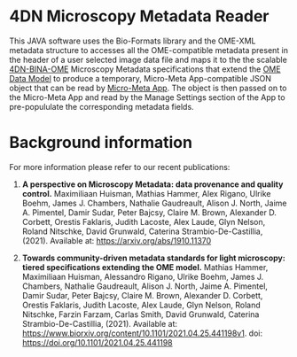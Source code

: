 # 4DN Microscopy Metadata Reader

This JAVA software uses the Bio-Formats library and the OME-XML metadata structure to accesses all the OME-compatible metadata present in the header of a user selected image data file and maps it to the the scalable [4DN-BINA-OME](https://zenodo.org/record/4710731) Microscopy Metadata specifications that extend the [OME Data Model](https://www.openmicroscopy.org/Schemas/Documentation/Generated/OME-2016-06/ome.html) to produce a temporary, Micro-Meta App-compatible JSON object that can be read by [Micro-Meta App](https://wu-bimac.github.io/MicroMetaApp.github.io/). The object is then passed on to the Micro-Meta App and read by the Manage Settings section of the App to pre-popululate the corresponding metadata fields.

# Background information

For more information please refer to our recent publications:

1. **A perspective on Microscopy Metadata: data provenance and quality control.**
Maximiliaan Huisman, Mathias Hammer, Alex Rigano, Ulrike Boehm, James J. Chambers, Nathalie Gaudreault, Alison J. North, Jaime A. Pimentel, Damir Sudar, Peter Bajcsy, Claire M. Brown, Alexander D. Corbett, Orestis Faklaris, Judith Lacoste, Alex Laude, Glyn Nelson, Roland Nitschke, David Grunwald, Caterina Strambio-De-Castillia, (2021). Available at: https://arxiv.org/abs/1910.11370

2. **Towards community-driven metadata standards for light microscopy: tiered specifications extending the OME model.**
Mathias Hammer, Maximiliaan Huisman, Alessandro Rigano, Ulrike Boehm, James J. Chambers, Nathalie Gaudreault, Alison J. North, Jaime A. Pimentel, Damir Sudar, Peter Bajcsy, Claire M. Brown, Alexander D. Corbett, Orestis Faklaris, Judith Lacoste, Alex Laude, Glyn Nelson, Roland Nitschke, Farzin Farzam, Carlas Smith, David Grunwald, Caterina Strambio-De-Castillia, (2021). Available at: https://www.biorxiv.org/content/10.1101/2021.04.25.441198v1. doi: https://doi.org/10.1101/2021.04.25.441198





